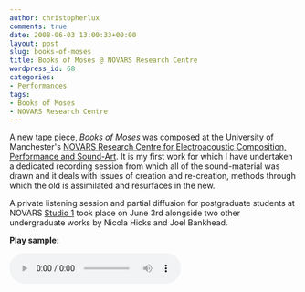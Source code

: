 ```yaml
---
author: christopherlux
comments: true
date: 2008-06-03 13:00:33+00:00
layout: post
slug: books-of-moses
title: Books of Moses @ NOVARS Research Centre
wordpress_id: 68
categories:
- Performances
tags:
- Books of Moses
- NOVARS Research Centre
---
```


A new tape piece, [_Books of Moses_](http://www.chrisswithinbank.net/2008/06/books-of-moses-2/) was composed at the University of Manchester's [NOVARS Research Centre for Electroacoustic Composition, Performance and Sound-Art](http://www.novars.manchester.ac.uk/). It is my first work for which I have undertaken a dedicated recording session from which all of the sound-material was drawn and it deals with issues of creation and re-creation, methods through which the old is assimilated and resurfaces in the new.

A private listening session and partial diffusion for postgraduate students at NOVARS [Studio 1](http://www.novars.manchester.ac.uk/facilities/studio1/index.html) took place on June 3rd alongside two other undergraduate works by Nicola Hicks and Joel Bankhead.

**Play sample:**

<p><audio controls>
  <source src="http://v1.chrisswithinbank.net/son/booksofmoses.mp3" type="audio/mpeg">
  <a href="http://v1.chrisswithinbank.net/son/booksofmoses.mp3" type="audio/mpeg">Audio link</a>
</audio></p>
